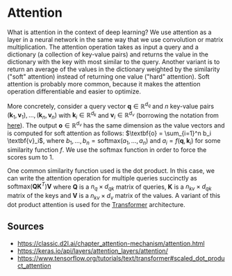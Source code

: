 # Attention

What is attention in the context of deep learning? We use attention as a layer in a neural network in the same way that we use convolution or matrix multiplication. The attention operation takes as input a query and a dictionary (a collection of key-value pairs) and returns the value in the dictionary with the key with most similar to the query. Another variant is to return an average of the values in the dictionary weighted by the similarity ("soft" attention) instead of returning one value ("hard" attention). Soft attention is probably more common, because it makes the attention operation differentiable and easier to optimize.

More concretely, consider a query vector $\textbf{q} \in \mathbb{R}^{d_q}$ and $n$ key-value pairs $(\textbf{k}_1, \textbf{v}_1), \dots, (\textbf{k}_n, \textbf{v}_n)$ with $\textbf{k}_i \in \mathbb{R}^{d_k}$ and $\textbf{v}_i \in \mathbb{R}^{d_v}$ (borrowing the notation from [here](https://classic.d2l.ai/chapter_attention-mechanism/attention.html)). The output $\textbf{o} \in \mathbb{R}^{d_v}$ has the same dimension as the value vectors and is computed for soft attention as follows: $\textbf{o} = \sum_{i=1}^n b_i \textbf{v}_i$, where $b_1, \dots, b_n = \mathrm{softmax}(a_1, \dots, a_n)$ and $a_i = f(\textbf{q}, \textbf{k}_i)$ for some similarity function $f$. We use the softmax function in order to force the scores sum to 1.

One common similarity function used is the dot product. In this case, we can write the attention operation for multiple queries succinctly as $\mathrm{softmax}(\textbf{Q} \textbf{K}^T) \textbf{V}$ where $\textbf{Q}$ is a $n_q \times d_{qk}$ matrix of queries, $\textbf{K}$ is a $n_{kv} \times d_{qk}$ matrix of the keys and $\textbf{V}$ is a $n_{kv} \times d_v$ matrix of the values. A variant of this dot product attention is used for the [Transformer](https://arxiv.org/pdf/1706.03762.pdf) architecture.

## Sources

* https://classic.d2l.ai/chapter_attention-mechanism/attention.html
* https://keras.io/api/layers/attention_layers/attention/
* https://www.tensorflow.org/tutorials/text/transformer#scaled_dot_product_attention
